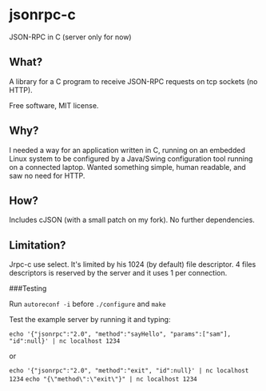 jsonrpc-c
=========

JSON-RPC in C (server only for now)

What?
-----
A library for a C program to receive JSON-RPC requests on tcp sockets (no HTTP).

Free software, MIT license.

Why?
----
I needed a way for an application written in C, running on an embedded Linux system to be configured by
a Java/Swing configuration tool running on a connected laptop. Wanted something simple, human readable,
and saw no need for HTTP.

How?
----
Includes cJSON (with a small patch on my fork).
No further dependencies.

Limitation?
----
Jrpc-c use select. It's limited by his 1024 (by default) file descriptor.
4 files descriptors is reserved by the server and it uses 1 per connection.

###Testing

Run `autoreconf -i`  before `./configure` and `make`

Test the example server by running it and typing: 

`echo '{"jsonrpc":"2.0", "method":"sayHello", "params":["sam"], "id":null}' | nc localhost 1234`

or

`echo '{"jsonrpc":"2.0", "method":"exit", "id":null}' | nc localhost 1234`
`echo "{\"method\":\"exit\"}" | nc localhost 1234`
